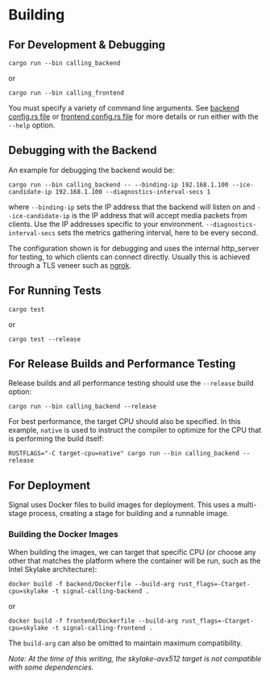 # Building

## For Development & Debugging

    cargo run --bin calling_backend

or

    cargo run --bin calling_frontend

You must specify a variety of command line arguments. See [backend config.rs file](/backend/src/config.rs) or
[frontend config.rs file](/frontend/src/config.rs) for more details or run either with the `--help` option.

## Debugging with the Backend

An example for debugging the backend would be:

    cargo run --bin calling_backend -- --binding-ip 192.168.1.100 --ice-candidate-ip 192.168.1.100 --diagnostics-interval-secs 1

where ```--binding-ip``` sets the IP address that the backend will listen on and ```--ice-candidate-ip```
is the IP address that will accept media packets from clients. Use the IP addresses specific to your
environment. ```--diagnostics-interval-secs``` sets the metrics gathering interval, here to be every
second.

The configuration shown is for debugging and uses the internal http_server for testing, to which clients
can connect directly. Usually this is achieved through a TLS veneer such as [ngrok](https://ngrok.com/).

## For Running Tests

    cargo test

or

    cargo test --release

## For Release Builds and Performance Testing

Release builds and all performance testing should use the ```--release``` build option:

    cargo run --bin calling_backend --release

For best performance, the target CPU should also be specified. In this example, ```native``` is used
to instruct the compiler to optimize for the CPU that is performing the build itself:

    RUSTFLAGS="-C target-cpu=native" cargo run --bin calling_backend --release

## For Deployment

Signal uses Docker files to build images for deployment. This uses a multi-stage process,
creating a stage for building and a runnable image.

### Building the Docker Images

When building the images, we can target that specific CPU (or choose any other that matches the platform where the
container will be run, such as the Intel Skylake architecture):

    docker build -f backend/Dockerfile --build-arg rust_flags=-Ctarget-cpu=skylake -t signal-calling-backend .

or

    docker build -f frontend/Dockerfile --build-arg rust_flags=-Ctarget-cpu=skylake -t signal-calling-frontend .

The ```build-arg``` can also be omitted to maintain maximum compatibility.

_Note: At the time of this writing, the skylake-avx512 target is not compatible with some dependencies._
